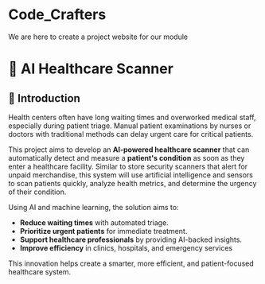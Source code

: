 # Code_Crafters
We are here to create a project website for our module

# 🏥 AI Healthcare Scanner

## 📖 Introduction
Health centers often have long waiting times and overworked medical staff, especially during patient triage. Manual patient examinations by nurses or doctors with traditional methods can delay urgent care for critical patients.

This project aims to develop an **AI-powered healthcare scanner** that can automatically detect and measure a **patient's condition** as soon as they enter a healthcare facility. Similar to store security scanners that alert for unpaid merchandise, this system will use artificial intelligence and sensors to scan patients quickly, analyze health metrics, and determine the urgency of their condition.

Using AI and machine learning, the solution aims to:
- **Reduce waiting times** with automated triage.
- **Prioritize urgent patients** for immediate treatment.
- **Support healthcare professionals** by providing AI-backed insights.
- **Improve efficiency** in clinics, hospitals, and emergency services

This innovation helps create a smarter, more efficient, and patient-focused healthcare system.    
